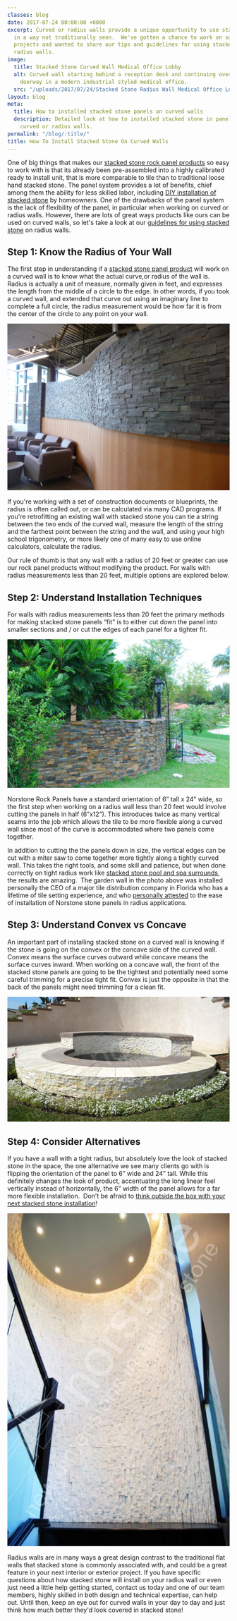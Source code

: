 ```yaml
---
classes: blog
date: 2017-07-24 00:00:00 +0000
excerpt: Curved or radius walls provide a unique opportunity to use stacked stone
  in a way not traditionally seen.  We've gotten a chance to work on some great radius
  projects and wanted to share our tips and guidelines for using stacked stone on
  radius walls.
image:
  title: Stacked Stone Curved Wall Medical Office Lobby
  alt: Curved wall starting behind a reception desk and continuing over a large glass
    doorway in a modern industrial styled medical office.
  src: "/uploads/2017/07/24/Stacked Stone Radius Wall Medical Office Lobby-1.jpg"
layout: blog
meta:
  title: How to installed stacked stone panels on curved walls
  description: Detailed look at how to installed stacked stone in panel format on
    curved or radius walls.
permalink: "/blog/:title/"
title: How To Install Stacked Stone On Curved Walls
---
```



One of big things that makes our [stacked stone rock panel products](https://www.norstoneusa.com/products/stacked-stone-cladding/) so easy to work with is that its already been pre-assembled into a highly calibrated ready to install unit, that is more comparable to tile than to traditional loose hand stacked stone.  The panel system provides a lot of benefits, chief among them the ability for less skilled labor, including [DIY installation of stacked stone](https://www.norstoneusa.com/blog/norstone-diy-infographic/) by homeowners.  One of the drawbacks of the panel system is the lack of flexibility of the panel, in particular when working on curved or radius walls.  However, there are lots of great ways products like ours can be used on curved walls, so let's take a look at our [guidelines for using stacked stone](/how-to-install-stacked-stone/) on radius walls.

## Step 1: Know the Radius of Your Wall

The first step in understanding if a [stacked stone panel product](https://www.norstoneusa.com/products/) will work on a curved wall is to know what the actual curve,or radius of the wall is.  Radius is actually a unit of measure, normally given in feet, and expresses the length from the middle of a circle to the edge.  In other words, if you took a curved wall, and extended that curve out using an imaginary line to complete a full circle, the radius measurement would be how far it is from the center of the circle to any point on your wall.

![Stacked Stone Curved Wall University Lounge](/uploads/2017/07/24/Stacked%20Stone%20Radius%20Wall%20University%20Lounge.JPG)

If you're working with a set of construction documents or blueprints, the radius is often called out, or can be calculated via many CAD programs.  If you're retrofitting an existing wall with stacked stone you can tie a string between the two ends of the curved wall, measure the length of the string and the farthest point between the string and the wall, and using your high school trigonometry, or more likely one of many easy to use online calculators, calculate the radius.

Our rule of thumb is that any wall with a radius of 20 feet or greater can use our rock panel products without modifying the product.  For walls with radius measurements less than 20 feet, multiple options are explored below.

## Step 2: Understand Installation Techniques

For walls with radius measurements less than 20 feet the primary methods for making stacked stone panels “fit” is to either cut down the panel into smaller sections and / or cut the edges of each panel for a tighter fit.

![Stacked Stone Curved Garden Wall](/uploads/2017/07/24/Stacked%20Stone%20Radius%20Garden%20Wall.jpg)

Norstone Rock Panels have a standard orientation of 6” tall x 24” wide, so the first step when working on a radius wall less than 20 feet would involve cutting the panels in half (6”x12”).  This introduces twice as many vertical seams into the job which allows the tile to be more flexible along a curved wall since most of the curve is accommodated where two panels come together.

In addition to cutting the the panels down in size, the vertical edges can be cut with a miter saw to come together more tightly along a tightly curved wall.  This takes the right tools, and some skill and patience, but when done correctly on tight radius work like [stacked stone pool and spa surrounds](https://www.norstoneusa.com/blog/summer-s-here-jump-into-these-amazing-pools-designed-with-stacked-stone/), the results are amazing.  The garden wall in the photo above was installed personally the CEO of a major tile distribution company in Florida who has a lifetime of tile setting experience, and who [personally attested](/client-testimonials/) to the ease of installation of Norstone stone panels in radius applications.

## Step 3: Understand Convex vs Concave

An important part of installing stacked stone on a curved wall is knowing if the stone is going on the convex or the concave side of the curved wall.  Convex means the surface curves outward while concave means the surface curves inward.  When working on a concave wall, the front of the stacked stone panels are going to be the tightest and potentially need some careful trimming for a precise tight fit.  Convex is just the opposite in that the back of the panels might need trimming for a clean fit.

![Stacked Stone Concave and Convex Curved Wall Outdoor Hot Tub](/uploads/2017/07/24/Stacked%20Stone%20Concave%20and%20Convex%20Radius%20Wall%20Outdoor%20Hot%20Tub.JPG)

## Step 4: Consider Alternatives

If you have a wall with a tight radius, but absolutely love the look of stacked stone in the space, the one alternative we see many clients go with is flipping the orientation of the panel to 6” wide and 24” tall.  While this definitely changes the look of product, accentuating the long linear feel vertically instead of horizontally, the 6” width of the panel allows for a far more flexible installation.  Don't be afraid to [think outside the box with your next stacked stone installation](https://www.norstoneusa.com/blog/outside-the-box-stone-design-ideas-for-your-next-remodel-or-new-build/)!

![Vertical Stacked Stone Curved Wall](/uploads/2017/07/24/Vertical%20Stacked%20Stone%20Radius%20Wall.jpg)

Radius walls are in many ways a great design contrast to the traditional flat walls that stacked stone is commonly associated with, and could be a great feature in your next interior or exterior project.  If you have specific questions about how stacked stone will install on your radius wall or even just need a little help getting started, contact us today and one of our team members, highly skilled in both design and technical expertise, can help out.  Until then, keep an eye out for curved walls in your day to day and just think how much better they'd look covered in stacked stone!
